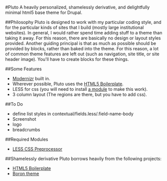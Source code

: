 #Pluto
A heavily personalized, shamelessly derivative, and delightfully minimal html5 base theme for Drupal.

##Philosophy
Pluto is designed to work with my particular coding style, and for the particular kinds of sites that I build (mostly large institutional websites). In general, I would rather spend time adding stuff to a theme than taking it away. For this reason, there are basically no design or layout styles provided. Another guiding principal is that as much as possible should be provided by blocks, rather than baked into the theme. For this reason, a lot of common theme features are left out (such as navigation, site title, or site header image). You'll have to create blocks for these things.

##Some Features
- [Modernizr](http://modernizr.com/) built in.
- Wherever possible, Pluto uses the [HTML5 Boilerplate](http://html5boilerplate.com/).
- LESS for css (you will need to install [a module](http://drupal.org/project/less) to make this work).
- 3 column layout (The regions are there, but you have to add css).

##To Do
- define list styles in contextual/fields.less/.field-name-body
- Screenshot
- logo
- breadcrumbs

##Required Modules
- [LESS CSS Preprocessor](http://drupal.org/project/less)

##Shamelessly derivative
Pluto borrows heavily from the following projects:
- [HTML5 Boilerplate](http://html5boilerplate.com/)
- [Boron theme](http://drupal.org/project/boron)
